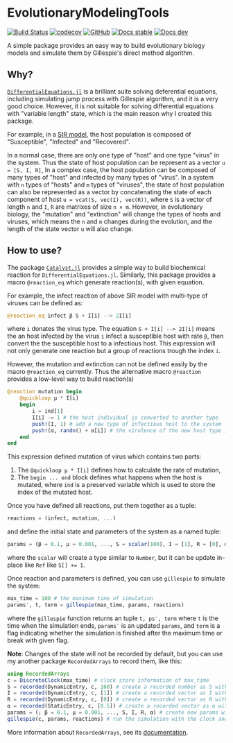 # EvolutionaryModelingTools

[![Build Status](https://github.com/wangl-cc/EvolutionaryModelingTools.jl/actions/workflows/ci.yml/badge.svg?branch=master)](https://github.com/wangl-cc/EvolutionaryModelingTools.jl/actions/workflows/ci.yml)
[![codecov](https://codecov.io/gh/wangl-cc/EvolutionaryModelingTools.jl/branch/master/graph/badge.svg)](https://codecov.io/gh/wangl-cc/EvolutionaryModelingTools.jl)
[![GitHub](https://img.shields.io/github/license/wangl-cc/EvolutionaryModelingTools.jl)](https://github.com/wangl-cc/EvolutionaryModelingTools.jl/blob/master/LICENSE)
[![Docs stable](https://img.shields.io/badge/docs-stable-blue.svg)](https://wangl-cc.github.io/EvolutionaryModelingTools.jl/stable/)
[![Docs dev](https://img.shields.io/badge/docs-dev-blue.svg)](https://wangl-cc.github.io/EvolutionaryModelingTools.jl/dev/)

A simple package provides an easy way to build evolutionary biology models
and simulate them by Gillespie's direct method algorithm.

## Why?

[`DifferentialEquations.jl`](https://github.com/SciML/DifferentialEquations.jl)
is a brilliant suite solving deferential equations,
including simulating jump process with Gillespie algorithm, and it is a very good choice.
However, it is not suitable for solving differential equations
with "variable length" state,
which is the main reason why I created this package.

For example, in a [SIR model](https://en.wikipedia.org/wiki/Compartmental_models_in_epidemiology#The_SIR_model),
the host population is composed of "Susceptible", "Infected" and "Recovered".

In a normal case, there are only one type of "host" and one type "virus" in the system.
Thus the state of host population can be represent as a vector `u = [S, I, R]`,
In a complex case, the host population can be composed of many types of "host" and infected by many types of "virus".
In a system with `n` types of "hosts" and `m` types of "viruses",
the state of host population can also be represented as a vector
by concatenating the state of each component of host `u = vcat(S, vec(I), vec(R))`,
where `S` is a vector of length `n` and `I`, `R` are matrixes of size `n × m`.
However, in evolutionary biology,
the "mutation" and "extinction" will change the types of hosts and viruses,
which means the `n` and `m` changes during the evolution,
and the length of the state vector `u` will also change.

## How to use?

The package [`Catalyst.jl`](https://github.com/SciML/Catalyst.jl) provides a simple way
to build biochemical reaction for `DifferentialEquations.jl`.
Similarly, this package provides a macro `@reaction_eq` which generate reaction(s),
with given equation.

For example, the infect reaction of above SIR model with multi-type of viruses can be defined as:
```julia
@reaction_eq infect β S + I[i] --> 2I[i]
```
where `i` donates the virus type.  The equation `S + I[i] --> 2I[i]` means
the an host infected by the virus `i` infect a susceptible host with rate `β`,
then convert the the susceptible host to a infectious host.
This expression will not only generate one reaction but a group of reactions trough the index `i`.

However, the mutation and extinction can not be defined easily by the macro `@reaction_eq` currently.
Thus the alternative macro `@reaction` provides a low-level way to build reaction(s)
```julia
@reaction mutation begin
    @quickloop μ * I[i]
    begin
        i = ind[1]
        I[i] -= 1 # the host individual is converted to another type
        push!(I, 1) # add a new type of infectious host to the system
        push!(α, randn() + α[i]) # the virulence of the new host type is generated randomly with mean `α[i]`
    end
end
```
This expression defined mutation of virus which contains two parts:
1. The `@quickloop μ * I[i]` defines how to calculate the rate of mutation,
2. The `begin ... end` block defines what happens when the host is mutated,
   where `ind` is a preserved variable which is used to store the index of the mutated host.

Once you have defined all reactions, put them together as a tuple:
```julia
reactions = (infect, mutation, ...)
```
and define the initial state and parameters of the system as a named tuple:
```julia
params = (β = 0.1, μ = 0.001, ..., S = scalar(100), I = [1], R = [0], α = [0.5])
```
where the `scalar` will create a type similar to `Number`,
but it can be update in-place like `Ref` like `S[] += 1`.

Once reaction and parameters is defined, you can use `gillespie` to simulate the system:
```julia
max_time = 100 # the maximum time of simulation
params′, t, term = gillespie(max_time, params, reactions)
```
where the `gillespie` function returns an tuple `t, ps′, term`
where `t` is the time when the simulation ends, `params′` is an updated `params`,
and `term` is a flag indicating whether the simulation is finished after the maximum time
or break with given flag.

**Note**: Changes of the state will not be recorded by default,
but you can use my another package `RecordedArrays` to record them, like this:

```julia
using RecordedArrays
c = DiscreteClock(max_time) # clock store information of max_time
S = recorded(DynamicEntry, c, 100) # create a recorded number as S with the clock c
I = recorded(DynamicEntry, c, [1]) # create a recorded vector as I with the clock c
R = recorded(DynamicEntry, c, [0]) # create a recorded vector as R with the clock c
α = recorded(StaticEntry, c, [0.5]) # create a recorded vector as α with the clock c
params = (; β = 0.1, μ = 0.001, ..., S, I, R, α) # create new params with recorded S, I, R, α
gillespie(c, params, reactions) # run the simulation with the clock and new params
```

More information about `RecordedArrays`, see its
[documentation](https://wangl-cc.github.io/RecordedArrays.jl/dev).

